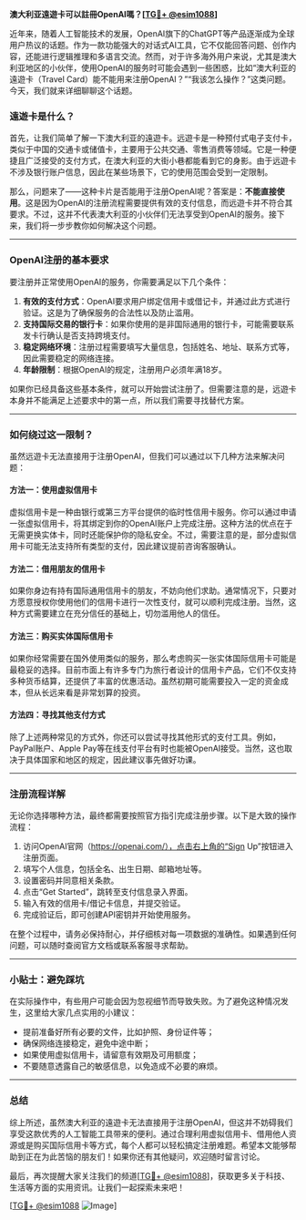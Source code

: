 **澳大利亚遠遊卡可以註冊OpenAI嗎？[[TG💪+ @esim1088](https://t.me/s/esim1088)]**

近年来，随着人工智能技术的发展，OpenAI旗下的ChatGPT等产品逐渐成为全球用户热议的话题。作为一款功能强大的对话式AI工具，它不仅能回答问题、创作内容，还能进行逻辑推理和多语言交流。然而，对于许多海外用户来说，尤其是澳大利亚地区的小伙伴，使用OpenAI的服务时可能会遇到一些困惑，比如“澳大利亚的遠遊卡（Travel Card）能不能用来注册OpenAI？”“我该怎么操作？”这类问题。今天，我们就来详细聊聊这个话题。

### 遠遊卡是什么？

首先，让我们简单了解一下澳大利亚的遠遊卡。远遊卡是一种预付式电子支付卡，类似于中国的交通卡或储值卡，主要用于公共交通、零售消费等领域。它是一种便捷且广泛接受的支付方式，在澳大利亚的大街小巷都能看到它的身影。由于远遊卡不涉及银行账户信息，因此在某些场景下，它的使用范围会受到一定限制。

那么，问题来了——这种卡片是否能用于注册OpenAI呢？答案是：**不能直接使用**。这是因为OpenAI的注册流程需要提供有效的支付信息，而远遊卡并不符合其要求。不过，这并不代表澳大利亚的小伙伴们无法享受到OpenAI的服务。接下来，我们将一步步教你如何解决这个问题。

---

### OpenAI注册的基本要求

要注册并正常使用OpenAI的服务，你需要满足以下几个条件：

1. **有效的支付方式**：OpenAI要求用户绑定信用卡或借记卡，并通过此方式进行验证。这是为了确保服务的合法性以及防止滥用。
2. **支持国际交易的银行卡**：如果你使用的是非国际通用的银行卡，可能需要联系发卡行确认是否支持跨境支付。
3. **稳定网络环境**：注册过程需要填写大量信息，包括姓名、地址、联系方式等，因此需要稳定的网络连接。
4. **年龄限制**：根据OpenAI的规定，注册用户必须年满18岁。

如果你已经具备这些基本条件，就可以开始尝试注册了。但需要注意的是，远遊卡本身并不能满足上述要求中的第一点，所以我们需要寻找替代方案。

---

### 如何绕过这一限制？

虽然远遊卡无法直接用于注册OpenAI，但我们可以通过以下几种方法来解决问题：

#### 方法一：使用虚拟信用卡
虚拟信用卡是一种由银行或第三方平台提供的临时性信用卡服务。你可以通过申请一张虚拟信用卡，将其绑定到你的OpenAI账户上完成注册。这种方法的优点在于无需更换实体卡，同时还能保护你的隐私安全。不过，需要注意的是，部分虚拟信用卡可能无法支持所有类型的支付，因此建议提前咨询客服确认。

#### 方法二：借用朋友的信用卡
如果你身边有持有国际通用信用卡的朋友，不妨向他们求助。通常情况下，只要对方愿意授权你使用他们的信用卡进行一次性支付，就可以顺利完成注册。当然，这种方式需要建立在充分信任的基础上，切勿滥用他人的信任。

#### 方法三：购买实体国际信用卡
如果你经常需要在国外使用类似的服务，那么考虑购买一张实体国际信用卡可能是最稳妥的选择。目前市面上有许多专门为旅行者设计的信用卡产品，它们不仅支持多种货币结算，还提供了丰富的优惠活动。虽然初期可能需要投入一定的资金成本，但从长远来看是非常划算的投资。

#### 方法四：寻找其他支付方式
除了上述两种常见的方式外，你还可以尝试寻找其他形式的支付工具。例如，PayPal账户、Apple Pay等在线支付平台有时也能被OpenAI接受。当然，这也取决于具体国家和地区的规定，因此建议事先做好功课。

---

### 注册流程详解

无论你选择哪种方法，最终都需要按照官方指引完成注册步骤。以下是大致的操作流程：

1. 访问OpenAI官网（https://openai.com/），点击右上角的“Sign Up”按钮进入注册页面。
2. 填写个人信息，包括全名、出生日期、邮箱地址等。
3. 设置密码并同意相关条款。
4. 点击“Get Started”，跳转至支付信息录入界面。
5. 输入有效的信用卡/借记卡信息，并提交验证。
6. 完成验证后，即可创建API密钥并开始使用服务。

在整个过程中，请务必保持耐心，并仔细核对每一项数据的准确性。如果遇到任何问题，可以随时查阅官方文档或联系客服寻求帮助。

---

### 小贴士：避免踩坑

在实际操作中，有些用户可能会因为忽视细节而导致失败。为了避免这种情况发生，这里给大家几点实用的小建议：

- 提前准备好所有必要的文件，比如护照、身份证件等；
- 确保网络连接稳定，避免中途中断；
- 如果使用虚拟信用卡，请留意有效期及可用额度；
- 不要随意透露自己的敏感信息，以免造成不必要的麻烦。

---

### 总结

综上所述，虽然澳大利亚的遠遊卡无法直接用于注册OpenAI，但这并不妨碍我们享受这款优秀的人工智能工具带来的便利。通过合理利用虚拟信用卡、借用他人资源或是购买国际信用卡等方式，每个人都可以轻松搞定注册难题。希望本文能够帮助到正在为此苦恼的朋友们！如果你还有其他疑问，欢迎随时留言讨论。

最后，再次提醒大家关注我们的频道[[TG💪+ @esim1088](https://t.me/s/esim1088)]，获取更多关于科技、生活等方面的实用资讯。让我们一起探索未来吧！

[[TG💪+ @esim1088](https://t.me/s/esim1088) ![Image](https://i.postimg.cc/4NQfJmqS/Snipaste-2025-05-13-00-14-12.png)]